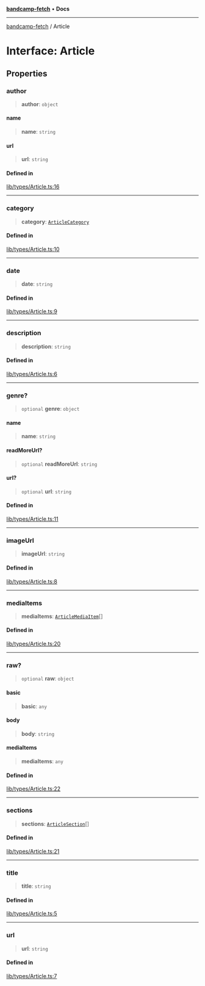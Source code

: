 [**bandcamp-fetch**](../README.md) • **Docs**

***

[bandcamp-fetch](../README.md) / Article

# Interface: Article

## Properties

### author

> **author**: `object`

#### name

> **name**: `string`

#### url

> **url**: `string`

#### Defined in

[lib/types/Article.ts:16](https://github.com/patrickkfkan/bandcamp-fetch/blob/d7908af6ae5080a27ddea05f2631b8fc5129d64d/src/lib/types/Article.ts#L16)

***

### category

> **category**: [`ArticleCategory`](ArticleCategory.md)

#### Defined in

[lib/types/Article.ts:10](https://github.com/patrickkfkan/bandcamp-fetch/blob/d7908af6ae5080a27ddea05f2631b8fc5129d64d/src/lib/types/Article.ts#L10)

***

### date

> **date**: `string`

#### Defined in

[lib/types/Article.ts:9](https://github.com/patrickkfkan/bandcamp-fetch/blob/d7908af6ae5080a27ddea05f2631b8fc5129d64d/src/lib/types/Article.ts#L9)

***

### description

> **description**: `string`

#### Defined in

[lib/types/Article.ts:6](https://github.com/patrickkfkan/bandcamp-fetch/blob/d7908af6ae5080a27ddea05f2631b8fc5129d64d/src/lib/types/Article.ts#L6)

***

### genre?

> `optional` **genre**: `object`

#### name

> **name**: `string`

#### readMoreUrl?

> `optional` **readMoreUrl**: `string`

#### url?

> `optional` **url**: `string`

#### Defined in

[lib/types/Article.ts:11](https://github.com/patrickkfkan/bandcamp-fetch/blob/d7908af6ae5080a27ddea05f2631b8fc5129d64d/src/lib/types/Article.ts#L11)

***

### imageUrl

> **imageUrl**: `string`

#### Defined in

[lib/types/Article.ts:8](https://github.com/patrickkfkan/bandcamp-fetch/blob/d7908af6ae5080a27ddea05f2631b8fc5129d64d/src/lib/types/Article.ts#L8)

***

### mediaItems

> **mediaItems**: [`ArticleMediaItem`](../type-aliases/ArticleMediaItem.md)[]

#### Defined in

[lib/types/Article.ts:20](https://github.com/patrickkfkan/bandcamp-fetch/blob/d7908af6ae5080a27ddea05f2631b8fc5129d64d/src/lib/types/Article.ts#L20)

***

### raw?

> `optional` **raw**: `object`

#### basic

> **basic**: `any`

#### body

> **body**: `string`

#### mediaItems

> **mediaItems**: `any`

#### Defined in

[lib/types/Article.ts:22](https://github.com/patrickkfkan/bandcamp-fetch/blob/d7908af6ae5080a27ddea05f2631b8fc5129d64d/src/lib/types/Article.ts#L22)

***

### sections

> **sections**: [`ArticleSection`](ArticleSection.md)[]

#### Defined in

[lib/types/Article.ts:21](https://github.com/patrickkfkan/bandcamp-fetch/blob/d7908af6ae5080a27ddea05f2631b8fc5129d64d/src/lib/types/Article.ts#L21)

***

### title

> **title**: `string`

#### Defined in

[lib/types/Article.ts:5](https://github.com/patrickkfkan/bandcamp-fetch/blob/d7908af6ae5080a27ddea05f2631b8fc5129d64d/src/lib/types/Article.ts#L5)

***

### url

> **url**: `string`

#### Defined in

[lib/types/Article.ts:7](https://github.com/patrickkfkan/bandcamp-fetch/blob/d7908af6ae5080a27ddea05f2631b8fc5129d64d/src/lib/types/Article.ts#L7)
